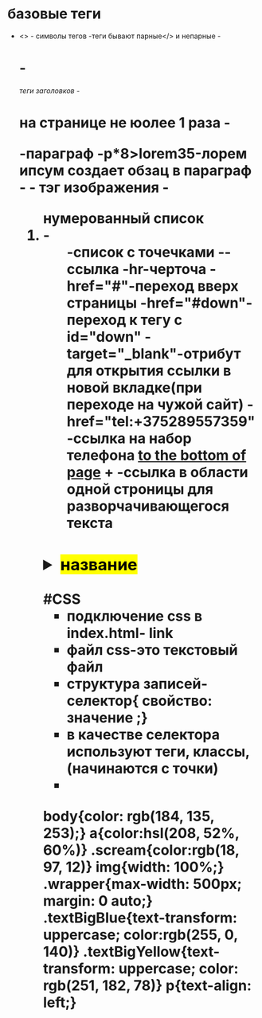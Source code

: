 # базовые теги

- <> - символы тегов
-теги бывают парные</> и непарные<meta>
-<h1>-<h6> теги заголовков
-<h1>на странице не юолее 1 раза
-<p>-параграф
-p*8>lorem35-лорем ипсум создает обзац в параграф
-<img> - тэг изображения
-<ol> нумерованный список<li> -<ul>-список с точечками
-<a>-ссылка
-hr-черточа
-href="#"-переход вверх страницы
-href="#down"-переход к тегу с id="down"
-target="_blank"-отрибут для открытия ссылки в новой вкладке(при переходе на чужой сайт)
-href="tel:+375289557359"-ссылка на набор телефона
<a href="#miy">to the bottom of page</a> + <a id="miy"></a> -ссылка в области одной строницы
для разворчачивающегося текста
<h3> <details><summary><mark>название</mark></summary> разворачивающийся текст </details> </h3>
#CSS

- подключение css в index.html- link
- файл css-это текстовый файл
- структура записей- селектор{ свойство: значение ;}
- в качестве селектора используют теги, классы,(начинаются с точки)
- 
body{color: rgb(184, 135, 253);}
a{color:hsl(208, 52%, 60%)}
.scream{color:rgb(18, 97, 12)}
img{width: 100%;}
.wrapper{max-width: 500px;
margin: 0 auto;}
.textBigBlue{text-transform: uppercase; color:rgb(255, 0, 140)}
.textBigYellow{text-transform: uppercase; color: rgb(251, 182, 78)}
p{text-align: left;}
